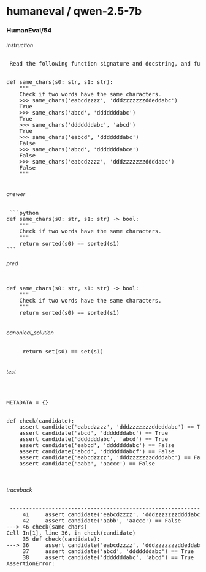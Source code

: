 # humaneval / qwen-2.5-7b
### HumanEval/54
###### instruction
<pre> Read the following function signature and docstring, and fully implement the function described. Your response should only contain the code for this function.


def same_chars(s0: str, s1: str):
    """
    Check if two words have the same characters.
    >>> same_chars('eabcdzzzz', 'dddzzzzzzzddeddabc')
    True
    >>> same_chars('abcd', 'dddddddabc')
    True
    >>> same_chars('dddddddabc', 'abcd')
    True
    >>> same_chars('eabcd', 'dddddddabc')
    False
    >>> same_chars('abcd', 'dddddddabce')
    False
    >>> same_chars('eabcdzzzz', 'dddzzzzzzzddddabc')
    False
    """
 </pre>
###### answer
<pre> ```python
def same_chars(s0: str, s1: str) -> bool:
    """
    Check if two words have the same characters.
    """
    return sorted(s0) == sorted(s1)
``` </pre>
###### pred
<pre> 
def same_chars(s0: str, s1: str) -> bool:
    """
    Check if two words have the same characters.
    """
    return sorted(s0) == sorted(s1)
 </pre>
###### canonical_solution
<pre>     return set(s0) == set(s1)
 </pre>
###### test
<pre> 

METADATA = {}


def check(candidate):
    assert candidate('eabcdzzzz', 'dddzzzzzzzddeddabc') == True
    assert candidate('abcd', 'dddddddabc') == True
    assert candidate('dddddddabc', 'abcd') == True
    assert candidate('eabcd', 'dddddddabc') == False
    assert candidate('abcd', 'dddddddabcf') == False
    assert candidate('eabcdzzzz', 'dddzzzzzzzddddabc') == False
    assert candidate('aabb', 'aaccc') == False

 </pre>
###### traceback
<pre> ---------------------------------------------------------------------------AssertionError                            Traceback (most recent call last)Cell In[1], line 46
     41     assert candidate('eabcdzzzz', 'dddzzzzzzzddddabc') == False
     42     assert candidate('aabb', 'aaccc') == False
---> 46 check(same_chars)
Cell In[1], line 36, in check(candidate)
     35 def check(candidate):
---> 36     assert candidate('eabcdzzzz', 'dddzzzzzzzddeddabc') == True
     37     assert candidate('abcd', 'dddddddabc') == True
     38     assert candidate('dddddddabc', 'abcd') == True
AssertionError:  </pre>
